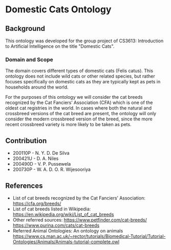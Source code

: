 # Domestic Cats Ontology

## Background

This ontology was developed for the group project of CS3613: Introduction to Artificial Intelligence on the title "Domestic Cats".

### Domain and Scope

The domain covers different types of domestic cats (Felis catus). This ontology does not include wild cats or other related species, but rather focuses specifically on domestic cats as they are typically kept as pets in households around the world.

For the purposes of this ontology we will consider the cat breeds recognized by the Cat Fanciers’ Association (CFA) which is one of the oldest cat registries in the world. 
In cases where both the natural and crossbreed versions of the cat breed are present, the ontology will only consider the modern crossbreed version of the breed, since the more recent crossbreed variety is more likely to be taken as pets.


## Contribution

- 200110P - N. Y. D. De Silva
- 200421U - D. A. Niles
- 200490D - V. P. Pussewela
- 200730P - W. A. D. O. R. Wijesooriya

## References

- List of cat breeds recognized by the Cat Fanciers’ Association: https://cfa.org/breeds/
- List of cat breeds listed in Wikipedia: https://en.wikipedia.org/wiki/List_of_cat_breeds
- Other referred sources: https://www.petfinder.com/cat-breeds/ https://www.purina.com/cats/cat-breeds
- Referred Animal Ontologies: An ontology on animals https://www.cs.man.ac.uk/~rector/tutorials/Biomedical-Tutorial/Tutorial-Ontologies/Animals/Animals-tutorial-complete.owl
